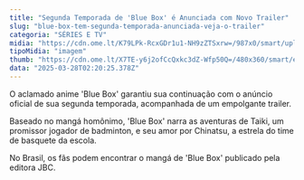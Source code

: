 ```yaml
---
title: "Segunda Temporada de 'Blue Box' é Anunciada com Novo Trailer"
slug: "blue-box-tem-segunda-temporada-anunciada-veja-o-trailer"
categoria: "SÉRIES E TV"
midia: "https://cdn.ome.lt/K79LPk-RcxGDr1u1-NH9zZTSxrw=/987x0/smart/uploads/conteudo/fotos/Screenshot_2025-03-27_at_18.42.34.png"
tipoMidia: "imagem"
thumb: "https://cdn.ome.lt/X7TE-y6j2ofCcQxkc3dZ-Wfp50Q=/480x360/smart/extras/conteudos/Screenshot_2025-03-27_at_18.42.34.png"
data: "2025-03-28T02:20:25.378Z"
---
```


O aclamado anime 'Blue Box' garantiu sua continuação com o anúncio oficial de sua segunda temporada, acompanhada de um empolgante trailer. 

Baseado no mangá homônimo, 'Blue Box' narra as aventuras de Taiki, um promissor jogador de badminton, e seu amor por Chinatsu, a estrela do time de basquete da escola. 

No Brasil, os fãs podem encontrar o mangá de 'Blue Box' publicado pela editora JBC.